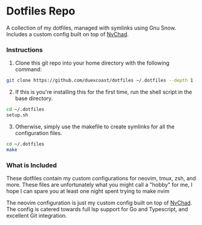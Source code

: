 # Dotfiles Repo
A collection of my dotfiles, managed with symlinks using Gnu Snow. Includes a
custom config built on top of [NvChad](https://github.com/NvChad/NvChad).

### Instructions
1. Clone this git repo into your home directory with the following command:
```bash
git clone https://github.com/duexcoast/dotfiles ~/.dotfiles --depth 1
```

2. If this is you're installing this for the first time, run the shell script in
the base directory.
```bash
cd ~/.dotfiles
setup.sh
```

3. Otherwise, simply use the makefile to create symlinks for all the configuration
files.
```bash
cd ~/.dotfiles
make
```

### What is Included
These dotfiles contain my custom configurations for neovim, tmux, zsh, and more.
These files are unfortunately what you might call a "hobby" for me, I hope I can
spare you at least one night spent trying to make nvim 

The neovim configuration is just my custom config built on top of [NvChad](https://github.com/NvChad/NvChad).
The config is catered towards full lsp support for Go and Typescript, and excellent
Git integration.
